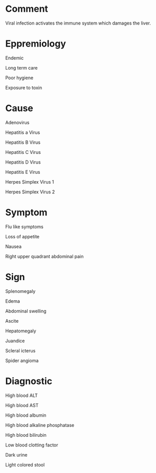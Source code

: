 # Comment

Viral infection activates the immune system which damages the liver.

# Eppremiology

Endemic

Long term care

Poor hygiene

Exposure to toxin

# Cause

Adenovirus

Hepatitis a Virus

Hepatitis B Virus

Hepatitis C Virus

Hepatitis D Virus

Hepatitis E Virus

Herpes Simplex Virus 1

Herpes Simplex Virus 2

# Symptom

Flu like symptoms

Loss of appetite

Nausea

Right upper quadrant abdominal pain

# Sign

Splenomegaly

Edema

Abdominal swelling

Ascite

Hepatomegaly

Juandice

Scleral icterus

Spider angioma

# Diagnostic

High blood ALT

High blood AST

High blood albumin

High blood alkaline phosphatase

High blood bilirubin

Low blood clotting factor

Dark urine

Light colored stool
